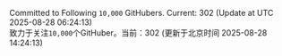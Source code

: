 Committed to Following `10,000` GitHubers. Current: <!-- FOLLOWING_COUNT -->302<!-- FOLLOWING_COUNT --> (Update at UTC <!-- LAST_UPDATED -->2025-08-28 06:24:13<!-- LAST_UPDATED -->)<br>
致力于关注`10,000`个GitHuber。当前：<!-- FOLLOWING_COUNT -->302<!-- FOLLOWING_COUNT --> (更新于北京时间 <!-- LAST_UPDATED_CST -->2025-08-28 14:24:13<!-- LAST_UPDATED_CST -->)
